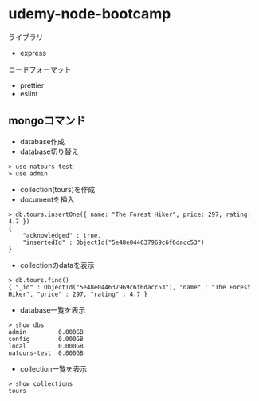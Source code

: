 # udemy-node-bootcamp

ライブラリ
- express

コードフォーマット
- prettier
- eslint

## mongoコマンド

- database作成
- database切り替え

```terminal
> use natours-test
> use admin
```

- collection(tours)を作成
- documentを挿入

```terminal
> db.tours.insertOne({ name: "The Forest Hiker", price: 297, rating: 4.7 })
{
	"acknowledged" : true,
	"insertedId" : ObjectId("5e48e044637969c6f6dacc53")
}
```

- collectionのdataを表示

```terminal
> db.tours.find()
{ "_id" : ObjectId("5e48e044637969c6f6dacc53"), "name" : "The Forest Hiker", "price" : 297, "rating" : 4.7 }
```

- database一覧を表示

```terminal
> show dbs
admin         0.000GB
config        0.000GB
local         0.000GB
natours-test  0.000GB
```

- collection一覧を表示

```terminal
> show collections
tours
```
